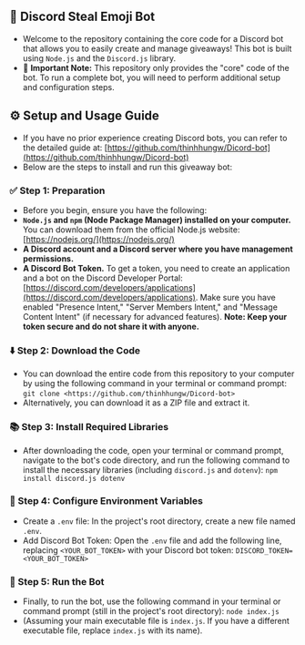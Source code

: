 ## 🎉 Discord Steal Emoji Bot
- Welcome to the repository containing the core code for a Discord bot that allows you to easily create and manage giveaways! This bot is built using `Node.js` and the `Discord.js` library.
- 📌 **Important Note:** This repository only provides the "core" code of the bot. To run a complete bot, you will need to perform additional setup and configuration steps.

## ⚙️ Setup and Usage Guide
- If you have no prior experience creating Discord bots, you can refer to the detailed guide at: [https://github.com/thinhhungw/Dicord-bot](https://github.com/thinhhungw/Dicord-bot)
- Below are the steps to install and run this giveaway bot:

### ✅ Step 1: Preparation
- Before you begin, ensure you have the following:
- **`Node.js` and `npm` (Node Package Manager) installed on your computer.** You can download them from the official Node.js website: [https://nodejs.org/](https://nodejs.org/)
- **A Discord account and a Discord server where you have management permissions.**
- **A Discord Bot Token.** To get a token, you need to create an application and a bot on the Discord Developer Portal: [https://discord.com/developers/applications](https://discord.com/developers/applications). Make sure you have enabled "Presence Intent," "Server Members Intent," and "Message Content Intent" (if necessary for advanced features). **Note: Keep your token secure and do not share it with anyone.**

### ⬇️ Step 2: Download the Code
- You can download the entire code from this repository to your computer by using the following command in your terminal or command prompt:
```git clone <https://github.com/thinhhungw/Dicord-bot>```
- Alternatively, you can download it as a ZIP file and extract it.

### 📚 Step 3: Install Required Libraries
- After downloading the code, open your terminal or command prompt, navigate to the bot's code directory, and run the following command to install the necessary libraries (including `discord.js` and `dotenv`):
```npm install discord.js dotenv```

### 📄 Step 4: Configure Environment Variables
- Create a `.env` file: In the project's root directory, create a new file named `.env`.
- Add Discord Bot Token: Open the `.env` file and add the following line, replacing `<YOUR_BOT_TOKEN>` with your Discord bot token:
```DISCORD_TOKEN=<YOUR_BOT_TOKEN>```

### 🚀 Step 5: Run the Bot
- Finally, to run the bot, use the following command in your terminal or command prompt (still in the project's root directory):
```node index.js```
- (Assuming your main executable file is `index.js`. If you have a different executable file, replace `index.js` with its name).
